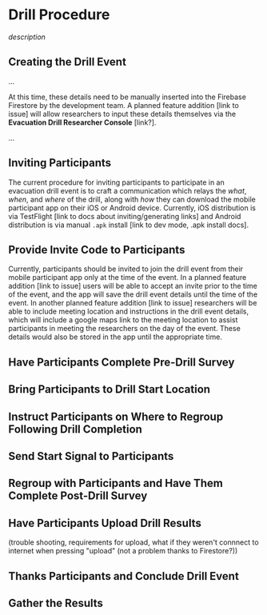 # Drill Procedure

*description*

## Creating the Drill Event

…

At this time, these details need to be manually inserted into the Firebase Firestore by the development team. A planned feature addition [link to issue] will allow researchers to input these details themselves via the **Evacuation Drill Researcher Console** [link?].

…

## Inviting Participants

The current procedure for inviting participants to participate in an evacuation drill event is to craft a communication which relays the *what*, *when*, and *where* of the drill, along with *how* they can download the mobile participant app on their iOS or Android device. Currently, iOS distribution is via TestFlight [link to docs about inviting/generating links] and Android distribution is via manual `.apk` install [link to dev mode, .apk install docs].

## Provide Invite Code to Participants

Currently, participants should be invited to join the drill event from their mobile participant app only at the time of the event. In a planned feature addition [link to issue] users will be able to accept an invite prior to the time of the event, and the app will save the drill event details until the time of the event. In another planned feature addition [link to issue] researchers will be able to include meeting location and instructions in the drill event details, which will include a google maps link to the meeting location to assist participants in meeting the researchers on the day of the event. These details would also be stored in the app until the appropriate time.

## Have Participants Complete Pre-Drill Survey

## Bring Participants to Drill Start Location

## Instruct Participants on Where to Regroup Following Drill Completion

## Send **Start Signal** to Participants

## Regroup with Participants and Have Them Complete Post-Drill Survey

## Have Participants Upload Drill Results

(trouble shooting, requirements for upload, what if they weren't connnect to internet when pressing "upload" (not a problem thanks to Firestore?))

## Thanks Participants and Conclude Drill Event

## Gather the Results
